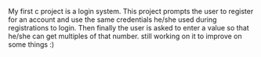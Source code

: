My first c project is a login system. This project prompts the user to register for an account and use the same credentials he/she used during registrations to login. Then finally the user is asked to enter a value so that he/she can get multiples of that number. still working on it to improve on some things :)
